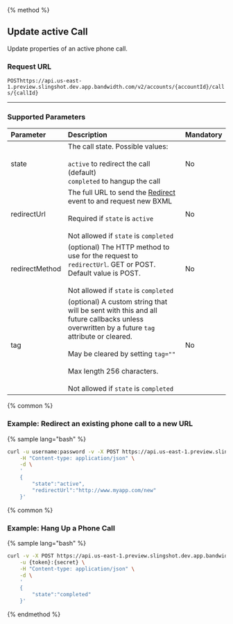 {% method %}
## Update active Call
Update properties of an active phone call.

### Request URL

<code class="post">POST</code>`https://api.us-east-1.preview.slingshot.dev.app.bandwidth.com/v2/accounts/{accountId}/calls/{callId}`

---

### Supported Parameters

| Parameter       | Description                                                                                                                                                                                                                                                         | Mandatory |
|:----------------|:--------------------------------------------------------------------------------------------------------------------------------------------------------------------------------------------------------------------------------------------------------------------|:----------|
| state           | The call state. Possible values: <br><br> `active` to redirect the call (default)<br>`completed` to hangup the call<br>                                                                                                                                             | No        |
| redirectUrl     | The full URL to send the [Redirect](../../bxml/callBacks/redirect.md) event to and request new BXML<br><br>Required if `state` is `active`<br><br>Not allowed if `state` is `completed`                                                                             | No        |
| redirectMethod  | (optional) The HTTP method to use for the request to `redirectUrl`. GET or POST. Default value is POST.<br><br>Not allowed if `state` is `completed`                                                                                                                | No        |
| tag             | (optional) A custom string that will be sent with this and all future callbacks unless overwritten by a future `tag` attribute or cleared.<br><br>May be cleared by setting `tag=""`<br><br>Max length 256 characters.<br><br>Not allowed if `state` is `completed` | No        |

{% common %}
### Example: Redirect an existing phone call to a new URL
{% sample lang="bash" %}

```bash
curl -u username:password -v -X POST https://api.us-east-1.preview.slingshot.dev.app.bandwidth.com/v2/accounts/{accountId}/calls/{callId}\
	-H "Content-type: application/json" \
	-d \
	'
	{
		"state":"active",
		"redirectUrl":"http://www.myapp.com/new"
	}'
```

{% common %}
### Example: Hang Up a Phone Call

{% sample lang="bash" %}

```bash
curl -v -X POST https://api.us-east-1.preview.slingshot.dev.app.bandwidth.com/v2/accounts/{accountId}/calls/{callId}\
	-u {token}:{secret} \
	-H "Content-type: application/json" \
	-d \
	'
	{
		"state":"completed"
	}'
```

{% endmethod %}
